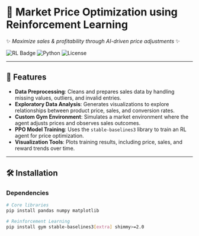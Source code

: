 # 🚀 Market Price Optimization using Reinforcement Learning

✨ *Maximize sales & profitability through AI-driven price adjustments* ✨

![RL Badge](https://img.shields.io/badge/Algorithm-PPO-9cf) ![Python](https://img.shields.io/badge/Python-3.7%2B-blue) ![License](https://img.shields.io/badge/License-MIT-green)

---

## 🌟 Features

- **Data Preprocessing**: Cleans and prepares sales data by handling missing values, outliers, and invalid entries.
- **Exploratory Data Analysis**: Generates visualizations to explore relationships between product price, sales, and conversion rates.
- **Custom Gym Environment**: Simulates a market environment where the agent adjusts prices and observes sales outcomes.
- **PPO Model Training**: Uses the `stable-baselines3` library to train an RL agent for price optimization.
- **Visualization Tools**: Plots training results, including price, sales, and reward trends over time.

---

## 🛠️ Installation

### Dependencies
```bash
# Core libraries
pip install pandas numpy matplotlib

# Reinforcement Learning
pip install gym stable-baselines3[extra] shimmy>=2.0
